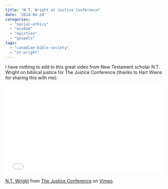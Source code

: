 ```yaml
---
title: "N.T. Wright at Justice Conference"
date: "2014-04-24"
categories: 
  - "social-ethics"
  - "wisdom"
  - "epistles"
  - "gospels"
tags: 
  - "canadian-bible-society"
  - "nt-wright"
---
```


I have nothing to add to this great video from New Testament scholar N.T. Wright on biblical justice for The Justice Conference (thanks to Hart Wiens for sharing this with me):

<iframe src="//player.vimeo.com/video/91642795" width="500" height="281" frameborder="0" allowfullscreen="allowfullscreen"></iframe>

[N.T. Wright](https://vimeo.com/91642795) from [The Justice Conference](https://vimeo.com/thejusticeconference) on [Vimeo](https://vimeo.com).

